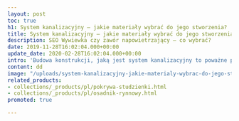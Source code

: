 ```yaml
---
layout: post
toc: true
h1: System kanalizacyjny – jakie materiały wybrać do jego stworzenia?
title: System kanalizacyjny – jakie materiały wybrać do jego stworzenia?
description: SEO Wywiewka czy zawór napowietrzający – co wybrać?
date: 2019-11-28T16:02:04.000+00:00
update_date: 2020-02-28T16:02:04.000+00:00
intro: 'Budowa konstrukcji, jaką jest system kanalizacyjny to poważne przedsięwzięcie. Dlatego przed rozpoczęciem prac należy wybrać odpowiednie materiały. Na rynku istnieje wiele rodzajów rur, wykonanych z różnych surowców. Każdy z nich odznacza się innymi właściwościami. Nie ma tak naprawdę jednego, najlepszego materiału. Przy zakupie warto rozważyć kilka kwestii. '
content: dd
image: "/uploads/system-kanalizacyjny-jakie-materialy-wybrac-do-jego-stworzenia.jpg"
related_products:
- collections/_products/pl/pokrywa-studzienki.html
- collections/_products/pl/osadnik-rynnowy.html
promoted: true

---
```

